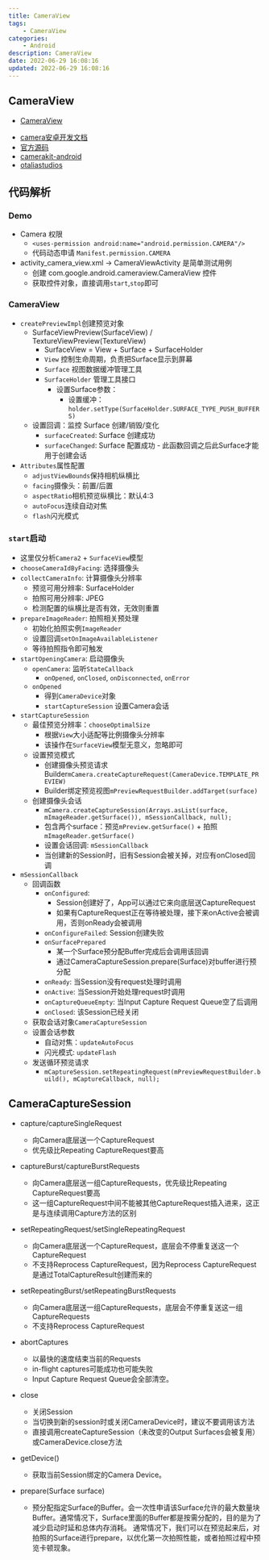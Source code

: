 ```yaml
---
title: CameraView
tags: 
    - CameraView
categories: 
    - Android
description: CameraView
date: 2022-06-29 16:08:16
updated: 2022-06-29 16:08:16
---
```


## CameraView

* [CameraView](https://www.jianshu.com/p/f63f296a920b)
+ [camera安卓开发文档](https://developer.android.google.cn/training/camera)
+ [官方源码](https://github.com/google/cameraview)
+ [camerakit-android](https://github.com/CameraKit/camerakit-android)
+ [otaliastudios](https://github.com/natario1/CameraView)

## 代码解析

### Demo
+ Camera 权限
    + `<uses-permission android:name="android.permission.CAMERA"/>`
    + 代码动态申请 `Manifest.permission.CAMERA`
+ activity_camera_view.xml -> CameraViewActivity 是简单测试用例
    + 创建 com.google.android.cameraview.CameraView 控件
    + 获取控件对象，直接调用`start`,`stop`即可

### CameraView
+ `createPreviewImpl`创建预览对象
    + SurfaceViewPreview(SurfaceView) / TextureViewPreview(TextureView)
        + SurfaceView = View + Surface + SurfaceHolder
        + `View` 控制生命周期，负责把Surface显示到屏幕
        + `Surface` 视图数据缓冲管理工具
        + `SurfaceHolder` 管理工具接口
            + 设置Surface参数：
                + 设置缓冲：`holder.setType(SurfaceHolder.SURFACE_TYPE_PUSH_BUFFERS)`
    + 设置回调：监控 Surface 创建/销毁/变化
        + `surfaceCreated`: Surface 创建成功
        + `surfaceChanged`: Surface 配置成功 - 此函数回调之后此Surface才能用于创建会话
+ `Attributes`属性配置
    + `adjustViewBounds`保持相机纵横比
    + `facing`摄像头：前置/后置
    + `aspectRatio`相机预览纵横比：默认4:3
    + `autoFocus`连续自动对焦
    + `flash`闪光模式

### `start`启动
+ 这里仅分析`Camera2` + `SurfaceView`模型
+ `chooseCameraIdByFacing`: 选择摄像头
+ `collectCameraInfo`: 计算摄像头分辨率
    + 预览可用分辨率: SurfaceHolder
    + 拍照可用分辨率: JPEG
    + 检测配置的纵横比是否有效，无效则重置
+ `prepareImageReader`: 拍照相关预处理
    + 初始化拍照实例`ImageReader`
    + 设置回调`setOnImageAvailableListener`
    + 等待拍照指令即可触发
+ `startOpeningCamera`: 启动摄像头
    + `openCamera`: 监听`StateCallback`
        + `onOpened`, `onClosed`, `onDisconnected`, `onError`
    + `onOpened`
        + 得到`CameraDevice`对象
        + `startCaptureSession` 设置Camera会话
+ `startCaptureSession`
    + 最佳预览分辨率：`chooseOptimalSize`
        + 根据`View`大小适配等比例摄像头分辨率
        + 该操作在`SurfaceView`模型无意义，忽略即可
    + 设置预览模式
        + 创建摄像头预览请求Builder`mCamera.createCaptureRequest(CameraDevice.TEMPLATE_PREVIEW)`
        + Builder绑定预览视图`mPreviewRequestBuilder.addTarget(surface)`
    + 创建摄像头会话
        + `mCamera.createCaptureSession(Arrays.asList(surface, mImageReader.getSurface()), mSessionCallback, null);`
        + 包含两个surface：预览`mPreview.getSurface()` + 拍照`mImageReader.getSurface()`
        + 设置会话回调: `mSessionCallback`
        + 当创建新的Session时，旧有Session会被关掉，对应有onClosed回调
+ `mSessionCallback` 
    + 回调函数
        + `onConfigured`: 
            + Session创建好了，App可以通过它来向底层送CaptureRequest
            + 如果有CaptureRequest正在等待被处理，接下来onActive会被调用，否则onReady会被调用
        + `onConfigureFailed`: Session创建失败
        + `onSurfacePrepared`
            + 某一个Surface预分配Buffer完成后会调用该回调
            + 通过CameraCaptureSession.prepare(Surface)对buffer进行预分配
        + `onReady`: 当Session没有request处理时调用
        + `onActive`: 当Session开始处理request时调用
        + `onCaptureQueueEmpty`: 当Input Capture Request Queue空了后调用
        + `onClosed`: 该Session已经关闭
    + 获取会话对象`CameraCaptureSession`
    + 设置会话参数
        + 自动对焦：`updateAutoFocus`
        + 闪光模式: `updateFlash`
    + 发送循环预览请求
        + `mCaptureSession.setRepeatingRequest(mPreviewRequestBuilder.build(), mCaptureCallback, null);`

## CameraCaptureSession
+ capture/captureSingleRequest
    + 向Camera底层送一个CaptureRequest
    + 优先级比Repeating CaptureRequest要高
+ captureBurst/captureBurstRequests
    + 向Camera底层送一组CaptureRequests，优先级比Repeating CaptureRequest要高
    + 这一组CaptureRequest中间不能被其他CaptureRequest插入进来，这正是与连续调用Capture方法的区别
+ setRepeatingRequest/setSingleRepeatingRequest
    + 向Camera底层送一个CaptureRequest，底层会不停重复送这一个CaptureRequest
    + 不支持Reprocess CaptureRequest，因为Reprocess CaptureRequest是通过TotalCaptureResult创建而来的
+ setRepeatingBurst/setRepeatingBurstRequests
    + 向Camera底层送一组CaptureRequests，底层会不停重复送这一组CaptureRequests
    + 不支持Reprocess CaptureRequest
+ abortCaptures
    + 以最快的速度结束当前的Requests
    + in-flight captures可能成功也可能失败
    + Input Capture Request Queue会全部清空。
+ close
    + 关闭Session
    + 当切换到新的session时或关闭CameraDevice时，建议不要调用该方法
    + 直接调用createCaptureSession（未改变的Output Surfaces会被复用）或CameraDevice.close方法

+ getDevice()
    + 获取当前Session绑定的Camera Device。
+ prepare(Surface surface)
    + 预分配指定Surface的Buffer。会一次性申请该Surface允许的最大数量块Buffer。通常情况下，Surface里面的Buffer都是按需分配的，目的是为了减少启动时延和总体内存消耗。 通常情况下，我们可以在预览起来后，对拍照的Surface进行prepare，以优化第一次拍照性能，或者拍照过程中预览卡顿现象。
